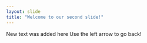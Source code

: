 ```yaml
---
layout: slide
title: "Welcome to our second slide!"
---
```

New text was added here
Use the left arrow to go back!
